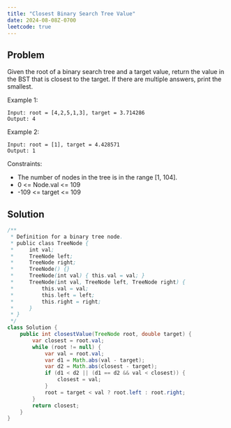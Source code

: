 ```yaml
---
title: "Closest Binary Search Tree Value"
date: 2024-08-08Z-0700
leetcode: true
---
```


## Problem

Given the root of a binary search tree and a target value, return the value in the BST that is closest to the target. If there are multiple answers, print the smallest.

Example 1:

```text
Input: root = [4,2,5,1,3], target = 3.714286
Output: 4
```

Example 2:

```text
Input: root = [1], target = 4.428571
Output: 1
```

Constraints:

- The number of nodes in the tree is in the range [1, 104].
- 0 <= Node.val <= 109
- -109 <= target <= 109

## Solution

```java
/**
 * Definition for a binary tree node.
 * public class TreeNode {
 *     int val;
 *     TreeNode left;
 *     TreeNode right;
 *     TreeNode() {}
 *     TreeNode(int val) { this.val = val; }
 *     TreeNode(int val, TreeNode left, TreeNode right) {
 *         this.val = val;
 *         this.left = left;
 *         this.right = right;
 *     }
 * }
 */
class Solution {
    public int closestValue(TreeNode root, double target) {
        var closest = root.val;
        while (root != null) {
            var val = root.val;
            var d1 = Math.abs(val - target);
            var d2 = Math.abs(closest - target);
            if (d1 < d2 || (d1 == d2 && val < closest)) {
                closest = val;
            }
            root = target < val ? root.left : root.right;
        }
        return closest;
    }
}
```
